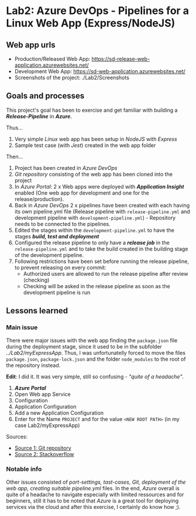 # Lab2: Azure DevOps - Pipelines for a Linux Web App (Express/NodeJS)

## Web app urls

- Production/Released Web App: https://sd-release-web-application.azurewebsites.net/
- Development Web App: https://sd-web-application.azurewebsites.net/
- Screenshots of the project: ./Lab2/Screenshots
  
## Goals and processes

This project's goal has been to exercise and get familiar with building a **_Release-Pipeline_** in **_Azure_**. 

Thus...
 1. Very simple *Linux* web app has been setup in *NodeJS*  with *Express*
 2. Sample test case (with *Jest*) created in the web app folder
 
 Then...
 1. Project has been created in *Azure DevOps*
 2. *Git repository* consisting of the web app has been cloned into the project
 3. In *Azure Portal*: 2 x Web apps were deployed with **_Application Insight_** enabled (One web app for development and one for the release/production).
 4. Back in *Azure DevOps* 2 x pipelines have been created with each having its own pipeline.yml file (Release pipeline with `release-pipeline.yml` and development pipeline with `development-pipeline.yml`) - Repository needs to be connected to the pipelines.
 5. Edited the stages within the `development-pipeline.yml` to have the stages **_build, test and deployment_**
 6. Configured the release pipeline to only have a **_release job_**  in the `release-pipeline.yml` and to take the build created in the building stage of the development pipeline.
 7. Following restrictions have been set before running the release pipeline, to prevent releasing on every commit:
    - Authorized users are allowed to run the release pipeline after review (checking)
    - Checking will be asked in the release pipeline as soon as the development pipeline is run
 
## Lessons learned

### Main issue
There were major issues with the web app finding the `package.json` file during the deployment stage, since it used to be in the subfolder *../Lab2/myExpressApp*.
Thus, I was unfortunatelly forced to move the files `package.json`, `package-lock.json` and the folder `node_modules` to the root of the repository instead.

**Edit**: I did it. It was very simple, still so confusing - *"quite of a headache"*.

1. **_Azure Portal_**
2. Open Web app Service
3. Configuration
4. Application Configuration
5. Add a new Application Configuration
6. Enter for the Name `PROJECT` and for the value `<NEW ROOT PATH>` (in my case Lab2/myExpressApp)

Sources: 
- [Source 1: Git repository](https://github.com/projectkudu/kudu/wiki/Customizing-deployments)
- [Source 2: Stackoverflow](https://stackoverflow.com/questions/18925075/how-can-i-set-the-root-folder-for-an-azure-websites-site)

### Notable info

Other issues consisted of *port-settings, tast-cases, Git, deployment of the web app, creating suitable pipeline.yml* files.
In the end, *Azure* overall is quite of a headache to navigate especially with limited ressources and for beginners, still it has to be noted
that *Azure* is a great tool for deploying services via the cloud and after this exercise, I certainly do know how ;). 
